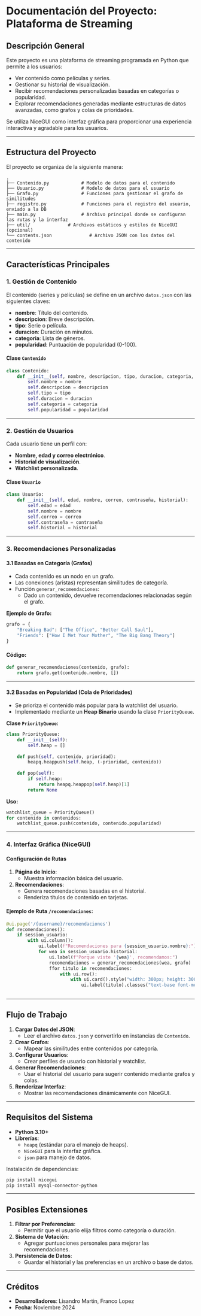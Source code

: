 
# **Documentación del Proyecto: Plataforma de Streaming**

## **Descripción General**
Este proyecto es una plataforma de streaming programada en Python que permite a los usuarios:
- Ver contenido como películas y series.
- Gestionar su historial de visualización.
- Recibir recomendaciones personalizadas basadas en categorías o popularidad.
- Explorar recomendaciones generadas mediante estructuras de datos avanzadas, como grafos y colas de prioridades.

Se utiliza NiceGUI como interfaz gráfica para proporcionar una experiencia interactiva y agradable para los usuarios.

---

## **Estructura del Proyecto**
El proyecto se organiza de la siguiente manera:

```
.
├── Contenido.py            # Modelo de datos para el contenido
├── Usuario.py              # Modelo de datos para el usuario
├── Grafo.py                # Funciones para gestionar el grafo de similitudes
├── registro.py             # Funciones para el registro del usuario, enviado a la DB
├── main.py                 # Archivo principal donde se configuran las rutas y la interfaz
├── util/              # Archivos estáticos y estilos de NiceGUI (opcional)
└── contents.json              # Archivo JSON con los datos del contenido
```

---

## **Características Principales**

### 1. **Gestión de Contenido**
El contenido (series y películas) se define en un archivo `datos.json` con las siguientes claves:
- **nombre**: Título del contenido.
- **descripcion**: Breve descripción.
- **tipo**: Serie o película.
- **duracion**: Duración en minutos.
- **categoria**: Lista de géneros.
- **popularidad**: Puntuación de popularidad (0-100).

#### Clase `Contenido`
```python
class Contenido:
    def __init__(self, nombre, descripcion, tipo, duracion, categoria, popularidad):
        self.nombre = nombre
        self.descripcion = descripcion
        self.tipo = tipo
        self.duracion = duracion
        self.categoria = categoria
        self.popularidad = popularidad
```

---

### 2. **Gestión de Usuarios**
Cada usuario tiene un perfil con:
- **Nombre, edad y correo electrónico**.
- **Historial de visualización**.
- **Watchlist personalizada**.

#### Clase `Usuario`
```python
class Usuario:
    def __init__(self, edad, nombre, correo, contraseña, historial):
        self.edad = edad
        self.nombre = nombre
        self.correo = correo
        self.contraseña = contraseña
        self.historial = historial
```

---

### 3. **Recomendaciones Personalizadas**

#### 3.1 Basadas en Categoría (Grafos)
- Cada contenido es un nodo en un grafo.
- Las conexiones (aristas) representan similitudes de categoría.
- Función `generar_recomendaciones`:
  - Dado un contenido, devuelve recomendaciones relacionadas según el grafo.

**Ejemplo de Grafo:**
```python
grafo = {
    "Breaking Bad": ["The Office", "Better Call Saul"],
    "Friends": ["How I Met Your Mother", "The Big Bang Theory"]
}
```

#### Código:
```python
def generar_recomendaciones(contenido, grafo):
    return grafo.get(contenido.nombre, [])
```

---

#### 3.2 Basadas en Popularidad (Cola de Prioridades)
- Se prioriza el contenido más popular para la watchlist del usuario.
- Implementado mediante un **Heap Binario** usando la clase `PriorityQueue`.

**Clase `PriorityQueue`:**
```python
class PriorityQueue:
    def __init__(self):
        self.heap = []
    
    def push(self, contenido, prioridad):
        heapq.heappush(self.heap, (-prioridad, contenido))
    
    def pop(self):
        if self.heap:
            return heapq.heappop(self.heap)[1]
        return None
```

**Uso:**
```python
watchlist_queue = PriorityQueue()
for contenido in contenidos:
    watchlist_queue.push(contenido, contenido.popularidad)
```

---

### 4. **Interfaz Gráfica (NiceGUI)**
#### Configuración de Rutas
1. **Página de Inicio**:
   - Muestra información básica del usuario.
2. **Recomendaciones**:
   - Genera recomendaciones basadas en el historial.
   - Renderiza títulos de contenido en tarjetas.

#### Ejemplo de Ruta `/recomendaciones`:
```python
@ui.page('/{username}/recomendaciones')
def recomendaciones():
    if session_usuario:
        with ui.column():
            ui.label(f"Recomendaciones para {session_usuario.nombre}:").classes("text-lg font-bold my-4")
            for wea in session_usuario.historial:
                ui.label(f"Porque viste '{wea}', recomendamos:")
                recomendaciones = generar_recomendaciones(wea, grafo)
                ffor titulo in recomendaciones:
                    with ui.row():
                        with ui.card().style("width: 300px; height: 300px; margin: 10px;").classes("hover:shadow-xl transition-shadow"):
                            ui.label(titulo).classes("text-base font-medium")
                    
```

---

## **Flujo de Trabajo**
1. **Cargar Datos del JSON**:
   - Leer el archivo `datos.json` y convertirlo en instancias de `Contenido`.
2. **Crear Grafos**:
   - Mapear las similitudes entre contenidos por categoría.
3. **Configurar Usuarios**:
   - Crear perfiles de usuario con historial y watchlist.
4. **Generar Recomendaciones**:
   - Usar el historial del usuario para sugerir contenido mediante grafos y colas.
5. **Renderizar Interfaz**:
   - Mostrar las recomendaciones dinámicamente con NiceGUI.

---

## **Requisitos del Sistema**
- **Python 3.10+**
- **Librerías**:
  - `heapq` (estándar para el manejo de heaps).
  - `NiceGUI` para la interfaz gráfica.
  - `json` para manejo de datos.

Instalación de dependencias:
```bash
pip install nicegui
pip install mysql-connector-python
```

---

## **Posibles Extensiones**
1. **Filtrar por Preferencias**:
   - Permitir que el usuario elija filtros como categoría o duración.
2. **Sistema de Votación**:
   - Agregar puntuaciones personales para mejorar las recomendaciones.
3. **Persistencia de Datos**:
   - Guardar el historial y las preferencias en un archivo o base de datos.

---

## **Créditos**
- **Desarrolladores**: Lisandro Martin, Franco Lopez
- **Fecha**: Noviembre 2024
